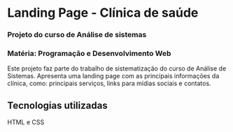 <h1>Landing Page - Clínica de saúde</h1>
<h3>Projeto do curso de Análise de sistemas</h3>
<h3>Matéria: Programação e Desenvolvimento Web</h3>
<p>Este projeto faz parte do trabalho de sistematização do curso de Análise de Sistemas. Apresenta uma landing page com as principais informações da clínica, como: principais serviços, links para mídias sociais e contatos.</p>
<h2>Tecnologias utilizadas</h2>
<p strong>HTML e CSS</p>
